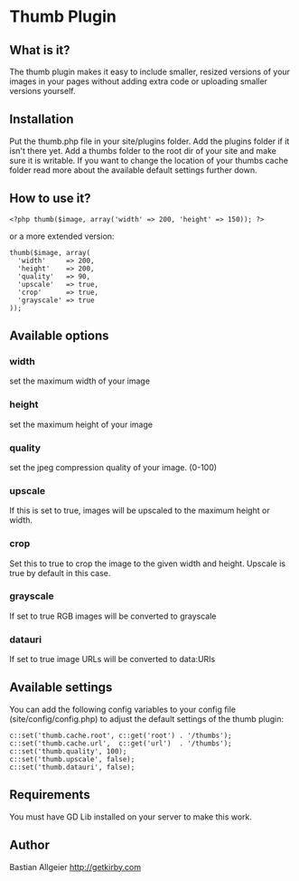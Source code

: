 # Thumb Plugin

## What is it?

The thumb plugin makes it easy to include smaller, resized versions of your images in your pages without adding extra code or uploading smaller versions yourself. 

## Installation 

Put the thumb.php file in your site/plugins folder. Add the plugins folder if it isn't there yet. Add a thumbs folder to the root dir of your site and make sure it is writable. If you want to change the location of your thumbs cache folder read more about the available default settings further down. 

## How to use it?

	<?php thumb($image, array('width' => 200, 'height' => 150)); ?>

or a more extended version:

    thumb($image, array(
      'width'     => 200,
      'height'    => 200,
      'quality'   => 90,
      'upscale'   => true,
      'crop'      => true,
      'grayscale' => true
    ));

## Available options

### width

set the maximum width of your image

### height

set the maximum height of your image

### quality

set the jpeg compression quality of your image. (0-100)

### upscale

If this is set to true, images will be upscaled to the maximum height or width.

### crop

Set this to true to crop the image to the given width and height. Upscale is true by default in this case.

### grayscale

If set to true RGB images will be converted to grayscale

### datauri

If set to true image URLs will be converted to data:URIs

## Available settings

You can add the following config variables to your config file (site/config/config.php) to adjust the default settings of the thumb plugin:

    c::set('thumb.cache.root', c::get('root') . '/thumbs');
    c::set('thumb.cache.url',  c::get('url')  . '/thumbs');
    c::set('thumb.quality', 100);
    c::set('thumb.upscale', false);
    c::set('thumb.datauri', false);

## Requirements

You must have GD Lib installed on your server to make this work. 
	    
## Author
Bastian Allgeier
<http://getkirby.com>